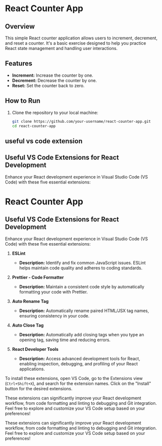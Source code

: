 # React Counter App

## Overview
This simple React counter application allows users to increment, decrement, and reset a counter. It's a basic exercise designed to help you practice React state management and handling user interactions.

## Features
- **Increment:** Increase the counter by one.
- **Decrement:** Decrease the counter by one.
- **Reset:** Set the counter back to zero.

## How to Run
1. Clone the repository to your local machine:
   ```bash
   git clone https://github.com/your-username/react-counter-app.git
   cd react-counter-app
## useful vs code extension 

## Useful VS Code Extensions for React Development

Enhance your React development experience in Visual Studio Code (VS Code) with these five essential extensions:
# React Counter App

## Useful VS Code Extensions for React Development

Enhance your React development experience in Visual Studio Code (VS Code) with these five essential extensions:

1. **ESLint**
   - **Description:** Identify and fix common JavaScript issues. ESLint helps maintain code quality and adheres to coding standards.

2. **Prettier - Code Formatter**
   - **Description:** Maintain a consistent code style by automatically formatting your code with Prettier.

3. **Auto Rename Tag**
   - **Description:** Automatically rename paired HTML/JSX tag names, ensuring consistency in your code.

4. **Auto Close Tag**
   - **Description:** Automatically add closing tags when you type an opening tag, saving time and reducing errors.

5. **React Developer Tools**
   - **Description:** Access advanced development tools for React, enabling inspection, debugging, and profiling of your React applications.

To install these extensions, open VS Code, go to the Extensions view (`Ctrl+Shift+X`), and search for the extension names. Click on the "Install" button for the desired extensions.

These extensions can significantly improve your React development workflow, from code formatting and linting to debugging and Git integration. Feel free to explore and customize your VS Code setup based on your preferences!


These extensions can significantly improve your React development workflow, from code formatting and linting to debugging and Git integration. Feel free to explore and customize your VS Code setup based on your preferences!
